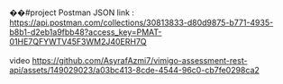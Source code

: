 ��# p r o j e c t 
Postman JSON link :
 https://api.postman.com/collections/30813833-d80d9875-b771-4935-b8b1-d2eb1a9fbb48?access_key=PMAT-01HE7QFYWTV45F3WM2J40ERH7Q
<br><br>
video
https://github.com/AsyrafAzmi7/vimigo-assessment-rest-api/assets/149029023/a03bc413-8cde-4544-96c0-cb7fe0298ca2

